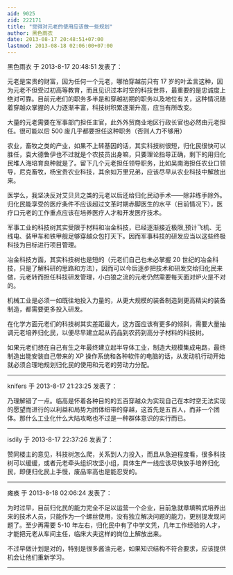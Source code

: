 ```yaml
---
aid: 9025
zid: 222171
title: "觉得对元老的使用应该做一些规划"
author: 黑色雨衣
date: 2013-08-17 20:48:51+07:00
lastmod: 2013-08-18 02:06:00+07:00
---
```


黑色雨衣 于 2013-8-17 20:48:51 发表了：

元老是宝贵的财富，因为任何一个元老，哪怕穿越前只有 17 岁的叶孟言这种，因为元老不但受过初高等教育，而且见识过本时空的科技世界，最重要的是忠诚度上绝对可靠。目前元老们的职务多半是和穿越初期的职务以及地位有关，这种情况随着穿越众掌握的人力逐渐丰富，科技树积累逐渐升高，应当有所改变。

大量的元老需要在军事部门担任主官，此外外贸商业地区行政长官也必然由元老担任。很可能以后 500 废几乎都要担任这种职务（否则人力不够用）

农业，畜牧之类的产业，如果不上转基因的话，其实科技树很短，归化民很快可以胜任，袁大德鲁伊也不过就是个农技员出身嘛，只要理论指导正确，剩下的用归化民堆人海培育良种就是了。留下几个元老担任领导职务，比如吴南海担任农业口领导，尼克畜牧，杨宝贵农业科技，其余如万里兄弟，应该尽早从农业科技中解放出来。

医学么，我坚决反对艾贝贝之类的元老以后还给归化民动手术——除非练手除外。归化民能享受的医疗条件不应该超过文革时期赤脚医生的水平（目前情况下），医疗口元老的工作重点应该在培养医疗人才和开发医疗技术。

军事工业的科技树其实受限于材料和冶金科技，已经逐渐接近极限,预计飞机、无线电、装甲车和铁甲舰足够穿越众包打天下。因而军事科技的研发应当以这些终极科技为目标进行项目管理。

冶金科技方面，其实科技树也是短的（元老们自己也未必掌握 20 世纪的冶金科技，只是了解科研的思路和方法），因而可以今后逐步把技术和研发交给归化民来做，元老转而担任科技研发管理，小白狼之流的元老仍然需要每天面对炉火是不对的。

机械工业是必须一如既往地投入力量的，从更大规模的装备制造到更高精尖的装备制造，都需要更多投入研发。

在化学方面元老们的科技树其实差距最大，这方面应该有更多的倾斜，需要大量抽调元老培养归化民，以便尽早建立起从药品到农药到高分子材料的科技树。

如果元老们想在自己有生之年最终建立起半导体工业，制造大规模集成电路，最终制造出能安装自己带来的 XP 操作系统和各种软件的电脑的话，从发动机行动开始就必须合理地规划归化民的使用和元老的劳动力分配。

---

knifers 于 2013-8-17 21:23:25 发表了：

乃理解错了一点。临高是怀着各种目的的五百穿越众为实现自己在本时空无法实现的愿望而进行的以利益和局势为团体纽带的穿越，这首先是五百人，而非一个团体。那什么工业化什么大陆攻略也不过是一种群体意识的实行而已。

---

isdily 于 2013-8-17 22:37:26 发表了：

赞同楼主的意见，科技树怎么爬，关系到人力投入，而且从急迫程度看，很多科技树可以缓缓，或者元老牵头组织攻坚小组，具体生产一线应该尽快放手培养归化民，即便归化民上手慢，废品率高也是能忍受的。

---

瘫痪 于 2013-8-18 02:06:24 发表了：

为时过早，目前归化民的能力完全不足以运营一个企业，目前急就章填鸭式培养出来的技术人员，只能作为一个螺丝使用，没有独立解决问题的能力，更别提发现问题了。至少再需要 5-10 年左右，归化民中有了中学文凭，几年工作经验的人才，才能把元老从车间主任，临床大夫这样的岗位上解放出来。

不过早做计划是对的，特别是很多酱油元老，如果知识结构不符合要求，应该提供机会让他们重新学习。

---
